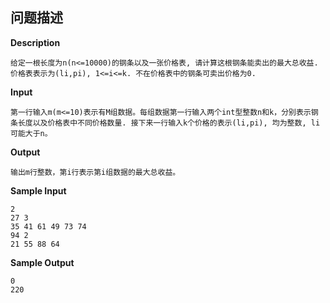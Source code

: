 ## 问题描述

**Description**

```
给定一根长度为n(n<=10000)的钢条以及一张价格表, 请计算这根钢条能卖出的最大总收益. 价格表表示为(li,pi), 1<=i<=k. 不在价格表中的钢条可卖出价格为0.
```

**Input**

```
第一行输入m(m<=10)表示有M组数据。每组数据第一行输入两个int型整数n和k，分别表示钢条长度以及价格表中不同价格数量. 接下来一行输入k个价格的表示(li,pi), 均为整数, li可能大于n。
```

**Output**

```
输出m行整数，第i行表示第i组数据的最大总收益。
```

**Sample Input**

```
2
27 3
35 41 61 49 73 74
94 2
21 55 88 64 
```

**Sample Output**

```
0
220
```